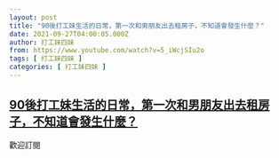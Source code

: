 ```yaml
---
layout: post
title: "90後打工妹生活的日常，第一次和男朋友出去租房子，不知道會發生什麼？"
date: 2021-09-27T04:00:05.000Z
author: 打工妹四妹
from: https://www.youtube.com/watch?v=5_iWcjSIu2o
tags: [ 打工妹四妹 ]
categories: [ 打工妹四妹 ]
---
```

<!--1632715205000-->
[90後打工妹生活的日常，第一次和男朋友出去租房子，不知道會發生什麼？](https://www.youtube.com/watch?v=5_iWcjSIu2o)
------

<div>
歡迎訂閱
</div>
